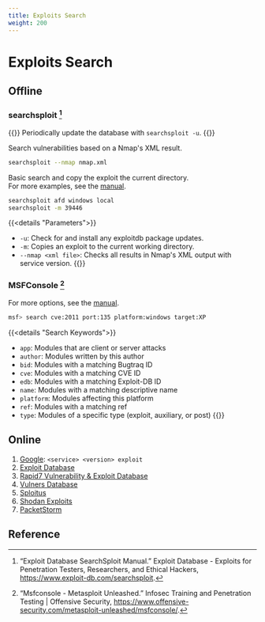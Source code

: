 ```yaml
---
title: Exploits Search
weight: 200
---
```


# Exploits Search

## Offline

### searchsploit [^searchsploit]

{{<hint warning>}}
Periodically update the database with `searchsploit -u`.
{{</hint>}}

Search vulnerabilities based on a Nmap's XML result.
```sh
searchsploit --nmap nmap.xml
```

Basic search and copy the exploit the current directory.  
For more examples, see the [manual](https://www.exploit-db.com/searchsploit).
```sh
searchsploit afd windows local
searchsploit -m 39446
```

{{<details "Parameters">}}
- `-u`: Check for and install any exploitdb package updates.
- `-m`: Copies  an exploit to the current working directory.
- `--nmap <xml file>`: Checks all results in Nmap's XML output with service version.
{{</details>}}

### MSFConsole [^msfconsole]

For more options, see the [manual](https://www.offensive-security.com/metasploit-unleashed/msfconsole-commands/#search).
```sh
msf> search cve:2011 port:135 platform:windows target:XP
```

{{<details "Search Keywords">}}
- `app`:  Modules that are client or server attacks
- `author`:  Modules written by this author
- `bid`:  Modules with a matching Bugtraq ID
- `cve`:  Modules with a matching CVE ID
- `edb`:  Modules with a matching Exploit-DB ID
- `name`:  Modules with a matching descriptive name
- `platform`:  Modules affecting this platform
- `ref`:  Modules with a matching ref
- `type`:  Modules of a specific type (exploit, auxiliary, or post)
{{</details>}}

## Online

1. [Google](https://www.google.com): `<service> <version> exploit`
1. [Exploit Database](https://www.exploit-db.com/)
1. [Rapid7 Vulnerability & Exploit Database ](https://www.rapid7.com/db/)
1. [Vulners Database](https://vulners.com/search?query=order:published)
1. [Sploitus](https://sploitus.com/)
1. [Shodan Exploits](https://exploits.shodan.io/welcome)
1. [PacketStorm](https://packetstormsecurity.com/)

## Reference

[^searchsploit]: “Exploit Database SearchSploit Manual.” Exploit Database - Exploits for Penetration Testers, Researchers, and Ethical Hackers, https://www.exploit-db.com/searchsploit.
[^msfconsole]: “Msfconsole - Metasploit Unleashed.” Infosec Training and Penetration Testing | Offensive Security, https://www.offensive-security.com/metasploit-unleashed/msfconsole/.
